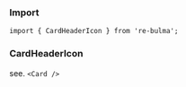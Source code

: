   ### Import
  
  `import { CardHeaderIcon } from 're-bulma';`
  
  ### CardHeaderIcon

  see. `<Card />`
  
